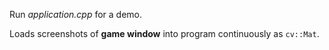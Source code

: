 Run _application.cpp_ for a demo.

Loads screenshots of __game window__ into program continuously as `cv::Mat`.
